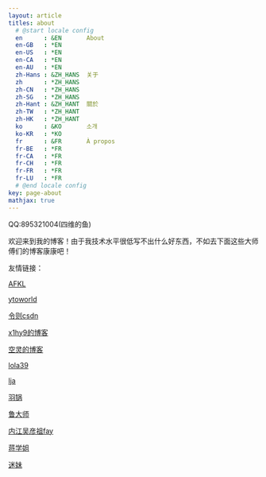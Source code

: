 ```yaml
---
layout: article
titles: about
  # @start locale config
  en      : &EN       About
  en-GB   : *EN
  en-US   : *EN
  en-CA   : *EN
  en-AU   : *EN
  zh-Hans : &ZH_HANS  关于
  zh      : *ZH_HANS
  zh-CN   : *ZH_HANS
  zh-SG   : *ZH_HANS
  zh-Hant : &ZH_HANT  關於
  zh-TW   : *ZH_HANT
  zh-HK   : *ZH_HANT
  ko      : &KO       소개
  ko-KR   : *KO
  fr      : &FR       À propos
  fr-BE   : *FR
  fr-CA   : *FR
  fr-CH   : *FR
  fr-FR   : *FR
  fr-LU   : *FR
  # @end locale config
key: page-about
mathjax: true
---
```


QQ:895321004(四维的鱼)

欢迎来到我的博客！由于我技术水平很低写不出什么好东西，不如去下面这些大师傅们的博客康康吧！

友情链接：

[AFKL](https://www.afkl.ml/)

[ytoworld](https://ytoworld.tk/)

 [令则csdn](https://blog.csdn.net/wlz_lc_4)

[x1hy9的博客](http://39.106.144.160/)

[空灵的博客](http://kodosan.com/)

[lola39](https://lola39.cn)

[lja](https://ljahum.github.io/)

[羽锅](https://www.cl4y.top)

[鲁大师](https://www.const27.com)

[内江吴彦祖fay](https://0xfay.github.io)

[蒋学姐](https://0xc4m3l.club)

[迷妹](http://106.75.101.193/blog/)